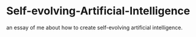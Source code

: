 # Self-evolving-Artificial-Intelligence
an essay of me about how to create self-evolving artificial intelligence.
